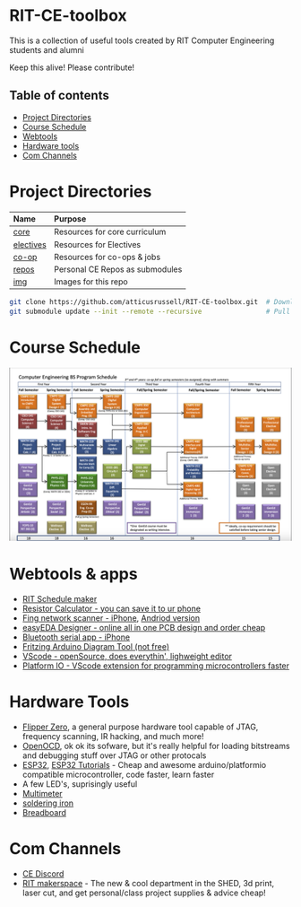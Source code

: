 # RIT-CE-toolbox
This is a collection of useful tools created by RIT Computer Engineering students and alumni

Keep this alive! Please contribute!

## Table of contents
- [Project Directories](#project-directories)
- [Course Schedule](#course-schedule)
- [Webtools](#webtools--apps)
- [Hardware tools](#hardware-tools)
- [Com Channels](#com-channels)

# Project Directories
| Name                           | Purpose                                       | 
| :--                            | :--                                           |
|[core](/core)                   | Resources for core curriculum                 |
|[electives](/electives)         | Resources for Electives                       |
|[co-op](/co-op)                 | Resources for co-ops & jobs                   |
|[repos](/repos )                | Personal CE Repos as submodules               |
|[img](/img)                     | Images for this repo                          |

```bash
git clone https://github.com/atticusrussell/RIT-CE-toolbox.git  # Download this repo locally
git submodule update --init --remote --recursive                # Pull all the submodules too
```

# Course Schedule
<img src="img/BS_2020_Flowchart.png">

# Webtools & apps
- [RIT Schedule maker](https://schedulemaker.csh.rit.edu/generate)
- [Resistor Calculator - you can save it to ur phone](https://www.calculator.net/resistor-calculator.html)
- [Fing network scanner - iPhone](https://apps.apple.com/au/app/fing-network-scanner/id430921107), [Andriod version](https://play.google.com/store/apps/details?id=com.overlook.android.fing&hl=en_US&gl=US&pli=1)
- [easyEDA Designer - online all in one PCB design and order cheap](https://easyeda.com)
- [Bluetooth serial app - iPhone](https://apps.apple.com/us/app/bluetooth-for-arduino/id1505096526)
- [Fritzing Arduino Diagram Tool (not free)](https://fritzing.org/download/)
- [VScode - openSource, does everythin', lighweight editor](https://code.visualstudio.com/download)
- [Platform IO - VScode extension for programming microcontrollers faster](https://platformio.org/)

# Hardware Tools
- [Flipper Zero](https://flipperzero.one/), a general purpose hardware tool capable of JTAG, frequency scanning, IR hacking, and much more!
- [OpenOCD](https://openocd.org/), ok ok its sofware, but it's really helpful for loading bitstreams and debugging stuff over JTAG or other protocals
- [ESP32](https://www.amazon.com/s?k=esp32+devkit), [ESP32 Tutorials](https://randomnerdtutorials.com/getting-started-with-esp32/) - Cheap and awesome arduino/platformio compatible microcontroller, code faster, learn faster
- A few LED's, suprisingly useful
- [Multimeter](https://www.amazon.com/s?k=multimeter)
- [soldering iron](https://www.amazon.com/s?k=soldering+iron)
- [Breadboard](https://www.amazon.com/s?k=breadboard)

# Com Channels
- [CE Discord](https://discord.gg/yVkhG4f2)
- [RIT makerspace](https://rit-makerspace.slack.com) - The new & cool department in the SHED, 3d print, laser cut, and get personal/class project supplies & advice cheap!
